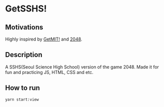 # GetSSHS!

## Motivations

Highly inspired by [GetMIT!](https://github.com/mitchgu/GetMIT) and [2048](https://play2048.co/).

## Description

A SSHS(Seoul Science High School) version of the game 2048. Made it for fun and practicing JS, HTML, CSS and etc.

## How to run

```shell
yarn start:view
```
